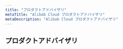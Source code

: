```yaml
---
title: "プロダクトアドバイザリ"
metaTitle: "Alibab Cloud プロダクトアドバイザリ"
metaDescription: "Alibab Cloud プロダクトアドバイザリ"
---
```


## プロダクトアドバイザリ

